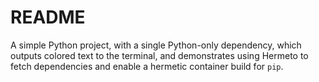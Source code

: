 # README

A simple Python project, with a single Python-only dependency, which outputs
colored text to the terminal, and demonstrates using Hermeto to fetch
dependencies and enable a hermetic container build for `pip`.

